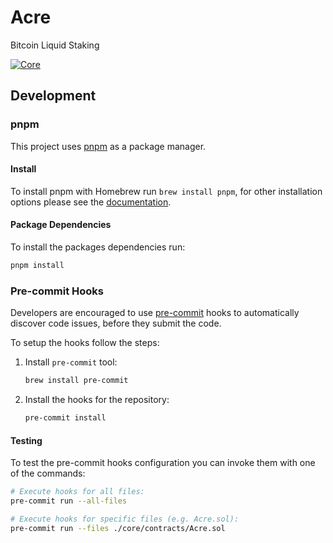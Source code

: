 # Acre

Bitcoin Liquid Staking

[![Core](https://github.com/thesis/acre/actions/workflows/core.yaml/badge.svg?branch=main&event=push)](https://github.com/thesis/acre/actions/workflows/core.yaml)

## Development

### pnpm

This project uses [pnpm](https://pnpm.io/) as a package manager.

#### Install

To install pnpm with Homebrew run `brew install pnpm`, for other installation options
please see the [documentation](https://pnpm.io/installation).

#### Package Dependencies

To install the packages dependencies run:

```sh
pnpm install
```

### Pre-commit Hooks

Developers are encouraged to use [pre-commit](https://pre-commit.com/) hooks to
automatically discover code issues, before they submit the code.

To setup the hooks follow the steps:

1. Install `pre-commit` tool:

   ```sh
   brew install pre-commit
   ```

2. Install the hooks for the repository:
   ```sh
   pre-commit install
   ```

#### Testing

To test the pre-commit hooks configuration you can invoke them with one of the
commands:

```sh
# Execute hooks for all files:
pre-commit run --all-files

# Execute hooks for specific files (e.g. Acre.sol):
pre-commit run --files ./core/contracts/Acre.sol
```
